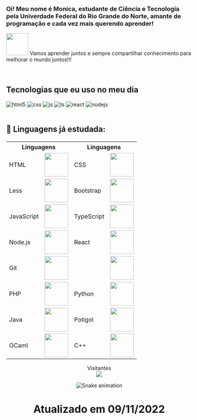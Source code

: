 ### Oi! Meu nome é Monica, estudante de Ciência e Tecnologia pela Univerdade Federal do Rio Grande do Norte, amante de programação e cada vez mais querendo aprender! 
<img src="https://media.giphy.com/media/LnQjpWaON8nhr21vNW/giphy.gif" width="60"> Vamos aprender juntos e sempre compartilhar conhecimento para melhorar o mundo juntos!!! 

</br>

## Tecnologias que eu uso no meu dia

<div style="display: inline_block">
  <img align="center" alt="html5" src="https://img.shields.io/badge/HTML5-E34F26?style=for-the-badge&logo=html5&logoColor=white" />
  <img align="center" alt="css" src="https://img.shields.io/badge/CSS3-1572B6?style=for-the-badge&logo=css3&logoColor=white" />
  <img align="center" alt="js" src="https://img.shields.io/badge/JavaScript-F7DF1E?style=for-the-badge&logo=javascript&logoColor=black" />
  <img align="center" alt="ts" src="https://img.shields.io/badge/TypeScript-007ACC?style=for-the-badge&logo=typescript&logoColor=white" />
  <img align="center" alt="react" src="https://img.shields.io/badge/React-20232A?style=for-the-badge&logo=react&logoColor=61DAFB" />
  <img align="center" alt="nodejs" src="https://img.shields.io/badge/Node.js-43853D?style=for-the-badge&logo=node.js&logoColor=white" />
</div><br/>


## 💬 Linguagens já estudada: </p>
<table align="center">
    <tr>
        <th  colspan="2">Linguagens</th>
        <th  colspan="2">Linguagens</th>
    </tr>
  <tr>
    <td>HTML</td>
    <td><img height="64px" src="https://cdn.svgporn.com/logos/html-5.svg"/></td>
    <td>CSS</td>
    <td><img height="64px" src="https://cdn.svgporn.com/logos/css-3.svg"/></td>
</tr>
<tr>
    <td>Less</td>
    <td><img height="64px" src="https://cdn.svgporn.com/logos/less.svg"></td>
    <td>Bootstrap</td>
    <td><img height="64px" src="https://getbootstrap.com/docs/5.2/assets/brand/bootstrap-logo-shadow.png"></td>
</tr>
<tr>
    <td>JavaScript</td>
    <td><img height="64px" src="https://cdn.svgporn.com/logos/javascript.svg"></td>
    <td>TypeScript</td>
    <td><img height="64px" src="https://w7.pngwing.com/pngs/915/519/png-transparent-typescript-hd-logo-thumbnail.png"></td>
</tr>
<tr> 
    <td>Node.js</td>
    <td><img height="64px" src="https://nodejs.org/static/images/logo.svg"></td>
    <td>React</td>
    <td><img height="64px" src="https://www.seekpng.com/png/detail/80-803597_io-is-compatible-with-all-javascript-frameworks-and.png"></td>
</tr>
<tr> 
    <td>Git</td>
    <td><img height="64px" src="https://cdn.svgporn.com/logos/git-icon.svg"></td>
    <td></td>
    <td><img height="64px" src=""></td>
</tr>
<tr>
    <td>PHP</td>
    <td><img height="64px" src="https://www.vectorlogo.zone/logos/php/php-ar21.svg"></td>
    <td>Python</td>
    <td><img height="64px" src="https://www.vectorlogo.zone/logos/python/python-ar21.svg"></td>
</tr>
<tr>
    <td>Java</td>
    <td><img height="64px" src="https://www.vectorlogo.zone/logos/java/java-ar21.svg"></td>
    <td>Potigol</td>
    <td><img height="64px" src="https://pbs.twimg.com/profile_images/932637501977710592/WMGBmW7k_400x400.jpg"></td>
</tr>
<tr>
    <td>OCaml</td>
    <td><img height="64px" src="https://www.vectorlogo.zone/logos/ocaml/ocaml-ar21.svg"></td>
    <td>C++</td>
    <td><img height="64px" src="https://upload.wikimedia.org/wikipedia/commons/thumb/1/18/ISO_C%2B%2B_Logo.svg/800px-ISO_C%2B%2B_Logo.svg.png"></td>
</tr>
</table>
<p align="center"> 
  Visitantes<br>
  <img src="https://profile-counter.glitch.me/monicalpaiva/count.svg"/>
   
</p>

<div align="center">
  
  ![Snake animation](https://github.com/danielbped/danielbped/blob/output/github-contribution-grid-snake.svg)
  
</div>

<h1  align="center"> Atualizado em 09/11/2022 </h1>
